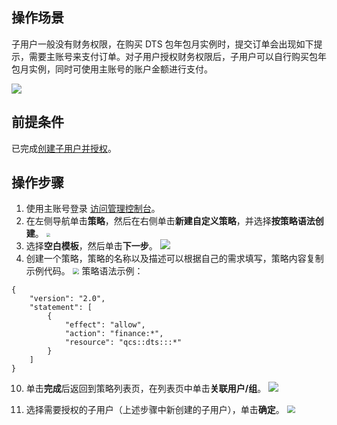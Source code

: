 
## 操作场景  
子用户一般没有财务权限，在购买 DTS 包年包月实例时，提交订单会出现如下提示，需要主账号来支付订单。对子用户授权财务权限后，子用户可以自行购买包年包月实例，同时可使用主账号的账户金额进行支付。

![](https://qcloudimg.tencent-cloud.cn/raw/7021295fe0446e8e13155e22ada17687.png)

## 前提条件

已完成[创建子用户并授权]()。

## 操作步骤

1. 使用主账号登录 [访问管理控制台](https://console.cloud.tencent.com/cam)。
2. 在左侧导航单击**策略**，然后在右侧单击**新建自定义策略**，并选择**按策略语法创建**。
   <img src="https://qcloudimg.tencent-cloud.cn/raw/98feaf82b12346e6b106864be12c929e.png" style="zoom:40%;" />      
3. 选择**空白模板**，然后单击**下一步**。
   ![](https://qcloudimg.tencent-cloud.cn/raw/22f37e1ed65e7394c3b0d32b73a8d724.png)  
4. 创建一个策略，策略的名称以及描述可以根据自己的需求填写，策略内容复制示例代码。
   <img src="https://qcloudimg.tencent-cloud.cn/raw/50f41834f0e0587b25ddd48a2d527a06.png" style="zoom:67%;" />
   策略语法示例： 

```
{
    "version": "2.0",
    "statement": [
        {
            "effect": "allow",
            "action": "finance:*",
            "resource": "qcs::dts:::*"
        }
    ]
}
```

10. 单击**完成**后返回到策略列表页，在列表页中单击**关联用户/组**。 
    ![](https://qcloudimg.tencent-cloud.cn/raw/ef5ae783c0acbbd0bdf252d8060e1803.png)
    
11. 选择需要授权的子用户（上述步骤中新创建的子用户），单击**确定**。
    <img src="https://qcloudimg.tencent-cloud.cn/raw/5a56dd3c69f3c2688bc9c36ddead59e5.png" style="zoom:80%;" />
